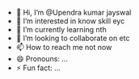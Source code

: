 - 👋 Hi, I’m @Upendra kumar jayswal
- 👀 I’m interested in know skill eyc
- 🌱 I’m currently learning nth
- 💞️ I’m looking to collaborate on etc
- 📫 How to reach me not now
- 😄 Pronouns: ...
- ⚡ Fun fact: ...

<!---
Upendraj83/Upendraj83 is a ✨ special ✨ repository because its `README.md` (this file) appears on your GitHub profile.
You can click the Preview link to take a look at your changes.
--->
